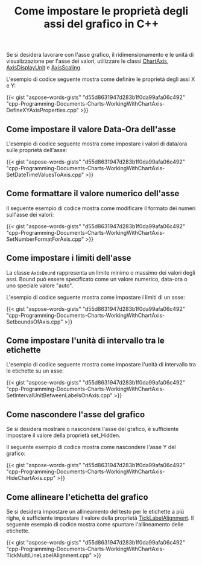 ﻿---
title: Come impostare le proprietà degli assi del grafico in C++
second_title: Aspose.Words per C++
articleTitle: Come impostare le proprietà dell'asse grafico
linktitle: Come impostare le proprietà dell'asse grafico
description: "Asse grafico tuning utilizzando C++."
type: docs
weight: 20
url: /it/cpp/how-to-set-chart-axis-properties/
---

Se si desidera lavorare con l'asse grafico, il ridimensionamento e le unità di visualizzazione per l'asse dei valori, utilizzare le classi [ChartAxis](https://reference.aspose.com/words/cpp/class/aspose.words.drawing.charts.chart_axis), [AxisDisplayUnit](https://reference.aspose.com/words/cpp/class/aspose.words.drawing.charts.axis_display_unit) e [AxisScaling](https://reference.aspose.com/words/cpp/class/aspose.words.drawing.charts.axis_scaling).

L'esempio di codice seguente mostra come definire le proprietà degli assi X e Y:

{{< gist "aspose-words-gists" "d55d8631947d283b1f0da99afa06c492" "cpp-Programming-Documents-Charts-WorkingWithChartAxis-DefineXYAxisProperties.cpp" >}}

## Come impostare il valore Data-Ora dell'asse

L'esempio di codice seguente mostra come impostare i valori di data/ora sulle proprietà dell'asse:

{{< gist "aspose-words-gists" "d55d8631947d283b1f0da99afa06c492" "cpp-Programming-Documents-Charts-WorkingWithChartAxis-SetDateTimeValuesToAxis.cpp" >}}

## Come formattare il valore numerico dell'asse

Il seguente esempio di codice mostra come modificare il formato dei numeri sull'asse dei valori:

{{< gist "aspose-words-gists" "d55d8631947d283b1f0da99afa06c492" "cpp-Programming-Documents-Charts-WorkingWithChartAxis-SetNumberFormatForAxis.cpp" >}}

## Come impostare i limiti dell'asse

La classe `AxisBound` rappresenta un limite minimo o massimo dei valori degli assi. Bound può essere specificato come un valore numerico, data-ora o uno speciale valore "auto".

L'esempio di codice seguente mostra come impostare i limiti di un asse:

{{< gist "aspose-words-gists" "d55d8631947d283b1f0da99afa06c492" "cpp-Programming-Documents-Charts-WorkingWithChartAxis-SetboundsOfAxis.cpp" >}}

## Come impostare l'unità di intervallo tra le etichette

L'esempio di codice seguente mostra come impostare l'unità di intervallo tra le etichette su un asse:

{{< gist "aspose-words-gists" "d55d8631947d283b1f0da99afa06c492" "cpp-Programming-Documents-Charts-WorkingWithChartAxis-SetIntervalUnitBetweenLabelsOnAxis.cpp" >}}

## Come nascondere l'asse del grafico

Se si desidera mostrare o nascondere l'asse del grafico, è sufficiente impostare il valore della proprietà set_Hidden.

Il seguente esempio di codice mostra come nascondere l'asse Y del grafico:

{{< gist "aspose-words-gists" "d55d8631947d283b1f0da99afa06c492" "cpp-Programming-Documents-Charts-WorkingWithChartAxis-HideChartAxis.cpp" >}}

## Come allineare l'etichetta del grafico

Se si desidera impostare un allineamento del testo per le etichette a più righe, è sufficiente impostare il valore della proprietà [TickLabelAlignment](https://reference.aspose.com/words/cpp/aspose.words.drawing.charts/chartaxis/get_ticklabelalignment/). Il seguente esempio di codice mostra come spuntare l'allineamento delle etichette.

{{< gist "aspose-words-gists" "d55d8631947d283b1f0da99afa06c492" "cpp-Programming-Documents-Charts-WorkingWithChartAxis-TickMultiLineLabelAlignment.cpp" >}}
